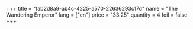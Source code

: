 +++
title = "fab2d8a9-ab4c-4225-a570-22636293c17d"
name = "The Wandering Emperor"
lang = ["en"]
price = "33.25"
quantity = 4
foil = false
+++
